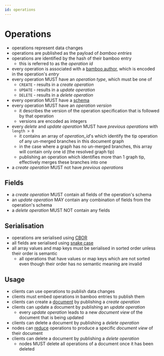 ```yaml
---
id: operations
---
```


# Operations

- operations represent data changes
- operations are published as the payload of _bamboo entries_
- operations are identified by the hash of their bamboo entry
  - this is referred to as the _operation id_
- every operation is associated with a [bamboo author](/docs/writing-data/key-pairs), which is encoded in the operation's _entry_
- every operation MUST have an _operation type_, which must be one of
  - `CREATE` - results in a _create operation_
  - `UPDATE` - results in a _update operation_
  - `DELETE` - results in a _delete operation_
- every operation MUST have a [schema](/docs/writing-data/schemas)
- every operation MUST have an _operation version_
  - it describes the version of the operation specification that is followed by that operation
  - versions are encoded as integers
- every _delete_ and _update operation_ MUST have _previous operations_ with `length > 0`
  - it contains an array of _operation_id_'s which identify the tip operation of any un-merged branches in this document graph
  - in the case where a graph has no un-merged branches, this array will contain only one id (the resolved graph tip)
  - publishing an operation which identifies more than 1 graph tip, effectively merges these branches into one
- a _create operation_ MUST not have _previous operations_

## Fields

- a _create operation_ MUST contain all fields of the operation's schema
- an _update operation_ MAY contain any combination of fields from the operation's schema
- a _delete operation_ MUST NOT contain any fields

## Serialisation

- operations are serialised using [CBOR][cbor]
- all fields are serialised using [snake case][snake_case]
- all array values and map keys must be serialised in sorted order unless their order is semantic
  - all operations that have values or map keys which are not sorted even though their order has no semantic meaning are invalid

## Usage

- clients can use operations to publish data changes
- clients must embed operations in bamboo entries to publish them
- clients can create a [document](/docs/organising-data/documents#documents) by publishing a _create operation_
- clients can update a document by publishing an _update operation_
  - every _update operation_ leads to a new _document view_ of the document that is being updated
- clients can delete a document by publishing a _delete operation_
- nodes can [reduce](/docs/organising-data/reduction) operations to produce a specific _document view_ of their document
- clients can delete a document by publishing a _delete operation_ 
  - nodes MUST delete all operations of a document once it has been deleted

[cbor]: https://cbor.io/
[snake_case]: https://en.wikipedia.org/wiki/Snake_case